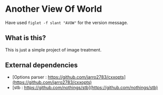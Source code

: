 # Another View Of World

Have used `figlet -f slant "AVOW"` for the version message.

## What is this?

This is just a simple project of image treatment.

## External dependencies

- [Options parser : https://github.com/jarro2783/cxxopts](https://github.com/jarro2783/cxxopts)
- [stb : https://github.com/nothings/stb](https://github.com/nothings/stb)